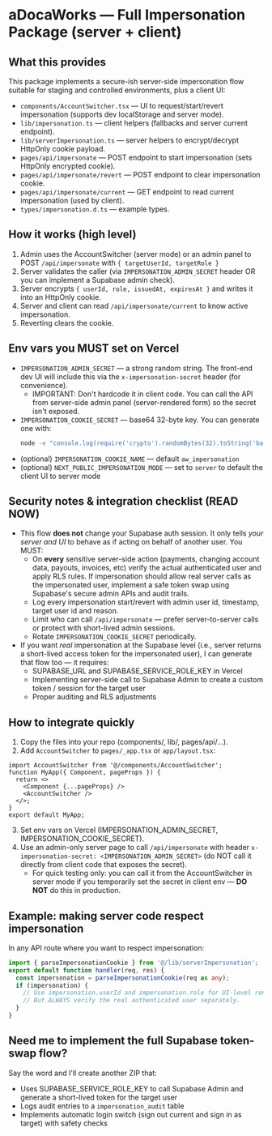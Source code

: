 # aDocaWorks — Full Impersonation Package (server + client)
## What this provides
This package implements a secure-ish server-side impersonation flow suitable for staging and controlled environments, plus a client UI:
- `components/AccountSwitcher.tsx` — UI to request/start/revert impersonation (supports dev localStorage and server mode).
- `lib/impersonation.ts` — client helpers (fallbacks and server current endpoint).
- `lib/serverImpersonation.ts` — server helpers to encrypt/decrypt HttpOnly cookie payload.
- `pages/api/impersonate` — POST endpoint to start impersonation (sets HttpOnly encrypted cookie).
- `pages/api/impersonate/revert` — POST endpoint to clear impersonation cookie.
- `pages/api/impersonate/current` — GET endpoint to read current impersonation (used by client).
- `types/impersonation.d.ts` — example types.

## How it works (high level)
1. Admin uses the AccountSwitcher (server mode) or an admin panel to POST `/api/impersonate` with `{ targetUserId, targetRole }`
2. Server validates the caller (via `IMPERSONATION_ADMIN_SECRET` header OR you can implement a Supabase admin check).
3. Server encrypts `{ userId, role, issuedAt, expiresAt }` and writes it into an HttpOnly cookie.
4. Server and client can read `/api/impersonate/current` to know active impersonation.
5. Reverting clears the cookie.

## Env vars you MUST set on Vercel
- `IMPERSONATION_ADMIN_SECRET` — a strong random string. The front-end dev UI will include this via the `x-impersonation-secret` header (for convenience).
  - IMPORTANT: Don't hardcode it in client code. You can call the API from server-side admin panel (server-rendered form) so the secret isn't exposed.
- `IMPERSONATION_COOKIE_SECRET` — base64 32-byte key. You can generate one with:
  ```bash
  node -e "console.log(require('crypto').randomBytes(32).toString('base64'))"
  ```
- (optional) `IMPERSONATION_COOKIE_NAME` — default `aw_impersonation`
- (optional) `NEXT_PUBLIC_IMPERSONATION_MODE` — set to `server` to default the client UI to server mode

## Security notes & integration checklist (READ NOW)
- This flow **does not** change your Supabase auth session. It only tells *your server and UI* to behave as if acting on behalf of another user. You MUST:
  - On **every** sensitive server-side action (payments, changing account data, payouts, invoices, etc) verify the actual authenticated user and apply RLS rules. If impersonation should allow real server calls as the impersonated user, implement a safe token swap using Supabase's secure admin APIs and audit trails.
  - Log every impersonation start/revert with admin user id, timestamp, target user id and reason.
  - Limit who can call `/api/impersonate` — prefer server-to-server calls or protect with short-lived admin sessions.
  - Rotate `IMPERSONATION_COOKIE_SECRET` periodically.
- If you want *real* impersonation at the Supabase level (i.e., server returns a short-lived access token for the impersonated user), I can generate that flow too — it requires:
  - SUPABASE_URL and SUPABASE_SERVICE_ROLE_KEY in Vercel
  - Implementing server-side call to Supabase Admin to create a custom token / session for the target user
  - Proper auditing and RLS adjustments

## How to integrate quickly
1. Copy the files into your repo (components/, lib/, pages/api/...).
2. Add `AccountSwitcher` to `pages/_app.tsx` or `app/layout.tsx`:
```tsx
import AccountSwitcher from '@/components/AccountSwitcher';
function MyApp({ Component, pageProps }) {
  return <>
    <Component {...pageProps} />
    <AccountSwitcher />
  </>;
}
export default MyApp;
```
3. Set env vars on Vercel (IMPERSONATION_ADMIN_SECRET, IMPERSONATION_COOKIE_SECRET).
4. Use an admin-only server page to call `/api/impersonate` with header `x-impersonation-secret: <IMPERSONATION_ADMIN_SECRET>` (do NOT call it directly from client code that exposes the secret).
   - For quick testing only: you can call it from the AccountSwitcher in server mode if you temporarily set the secret in client env — **DO NOT** do this in production.

## Example: making server code respect impersonation
In any API route where you want to respect impersonation:
```ts
import { parseImpersonationCookie } from '@/lib/serverImpersonation';
export default function handler(req, res) {
  const impersonation = parseImpersonationCookie(req as any);
  if (impersonation) {
    // Use impersonation.userId and impersonation.role for UI-level rendering
    // But ALWAYS verify the real authenticated user separately.
  }
}
```

## Need me to implement the full Supabase token-swap flow?
Say the word and I'll create another ZIP that:
- Uses SUPABASE_SERVICE_ROLE_KEY to call Supabase Admin and generate a short-lived token for the target user
- Logs audit entries to a `impersonation_audit` table
- Implements automatic login switch (sign out current and sign in as target) with safety checks
